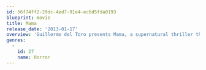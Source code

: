 ```yaml
---
id: 56f74ff2-29dc-4ed7-91e4-ec6d5fda0193
blueprint: movie
title: Mama
release_date: '2013-01-17'
overview: 'Guillermo del Toro presents Mama, a supernatural thriller that tells the haunting tale of two little girls who disappeared into the woods the day that their parents were killed. When they are rescued years later and begin a new life, they find that someone or something still wants to come tuck them in at night.'
genres:
  -
    id: 27
    name: Horror
---
```


